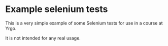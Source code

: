 # Example selenium tests

This is a very simple example of some Selenium tests for use in a course
at Yrgo.

It is not intended for any real usage.
